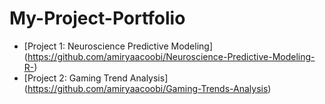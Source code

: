 # My-Project-Portfolio
- [Project 1: Neuroscience Predictive Modeling] (https://github.com/amiryaacoobi/Neuroscience-Predictive-Modeling-R-)
- [Project 2: Gaming Trend Analysis] (https://github.com/amiryaacoobi/Gaming-Trends-Analysis)
